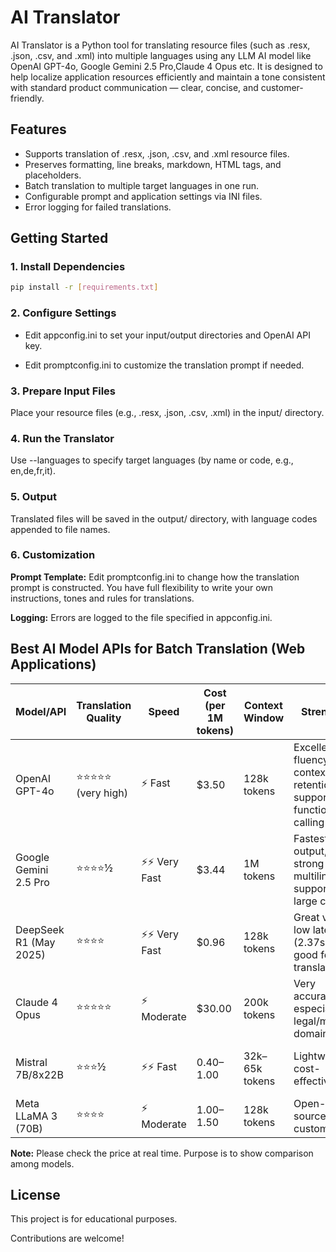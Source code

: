 # AI Translator

AI Translator is a Python tool for translating resource files (such as .resx, .json, .csv, and .xml) into multiple languages using any LLM AI model like OpenAI GPT-4o, Google Gemini 2.5 Pro,Claude 4 Opus etc. It is designed to help  localize application resources efficiently and maintain a tone consistent with standard product communication — clear, concise, and customer-friendly.

## Features

- Supports translation of .resx, .json, .csv, and .xml resource files.
- Preserves formatting, line breaks, markdown, HTML tags, and placeholders.
- Batch translation to multiple target languages in one run.
- Configurable prompt and application settings via INI files.
- Error logging for failed translations.

## Getting Started

### 1. Install Dependencies

```sh
pip install -r [requirements.txt]
```

### 2. Configure Settings

- Edit appconfig.ini to set your input/output directories and OpenAI API key.

- Edit promptconfig.ini to customize the translation prompt if needed.

### 3. Prepare Input Files
Place your resource files (e.g., .resx, .json, .csv, .xml) in the input/ directory.

### 4. Run the Translator
Use --languages to specify target languages (by name or code, e.g., en,de,fr,it).

### 5. Output
Translated files will be saved in the output/ directory, with language codes appended to file names.

### 6. Customization
**Prompt Template:** Edit promptconfig.ini to change how the translation prompt is constructed. You have full flexibility to write your own instructions, tones and rules for translations. 

**Logging:** Errors are logged to the file specified in appconfig.ini.

## Best AI Model APIs for Batch Translation (Web Applications)
| Model/API                | Translation Quality         | Speed           | Cost (per 1M tokens) | Context Window | Strengths                                                                 | Weaknesses                                 |
|--------------------------|-----------------------------|------------------|----------------------|----------------|---------------------------------------------------------------------------|--------------------------------------------|
| OpenAI GPT-4o            | ⭐⭐⭐⭐⭐ (very high)           | ⚡ Fast           | $3.50                | 128k tokens     | Excellent fluency, context retention, supports function calling          | Slightly expensive for large-scale use     |
| Google Gemini 2.5 Pro    | ⭐⭐⭐⭐½                       | ⚡⚡ Very Fast     | $3.44                | 1M tokens       | Fastest output, strong multilingual support, large context               | Slightly less nuanced than GPT-4o          |
| DeepSeek R1 (May 2025)   | ⭐⭐⭐⭐                        | ⚡⚡ Very Fast     | $0.96                | 128k tokens     | Great value, low latency (2.37s), good for bulk translation              | Slightly lower fluency in complex texts    |
| Claude 4 Opus            | ⭐⭐⭐⭐⭐                      | ⚡ Moderate       | $30.00               | 200k tokens     | Very accurate, especially in legal/medical domains                       | Expensive, slower than others              |
| Mistral 7B/8x22B         | ⭐⭐⭐½                        | ⚡⚡ Fast          | $0.40–$1.00          | 32k–65k tokens  | Lightweight, cost-effective                                               | Less consistent in nuanced translation     |
| Meta LLaMA 3 (70B)       | ⭐⭐⭐⭐                        | ⚡ Moderate       | $1.00–$1.50          | 128k tokens     | Open-source, customizable                                                 | Needs fine-tuning for best results         |

**Note:** Please check the price at real time. Purpose is to show comparison among models.

## License
This project is for educational purposes.

Contributions are welcome!

